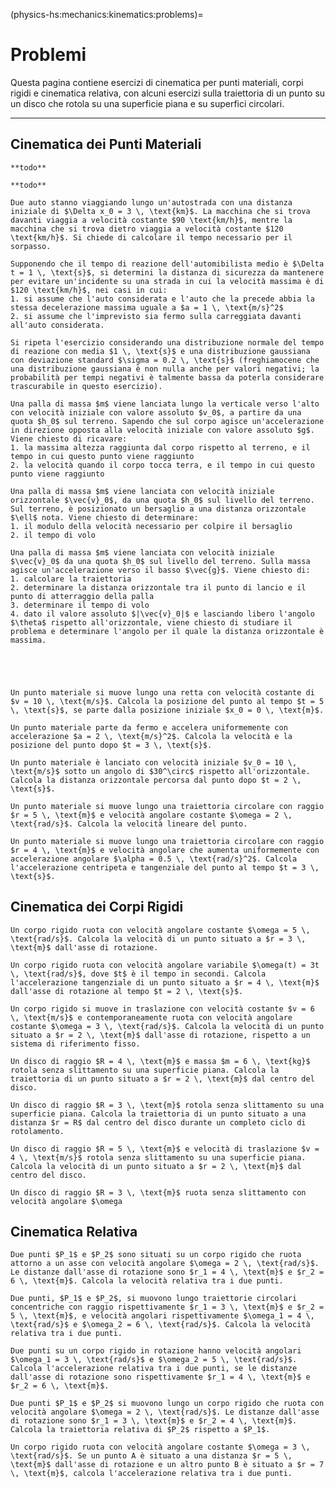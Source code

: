 <!--
````{only} html
```{article-info}
:author: basics
:date: "{sub-ref}`today`"
:read-time: "{sub-ref}`wordcount-minutes` min read"
```
````
-->

(physics-hs:mechanics:kinematics:problems)=
# Problemi

Questa pagina contiene esercizi di cinematica per punti materiali, corpi rigidi e cinematica relativa, con alcuni esercizi sulla traiettoria di un punto su un disco che rotola su una superficie piana e su superfici circolari.

---

## Cinematica dei Punti Materiali

```{exercise} Velocità media
**todo**
```
```{exercise} Velocità media vettore (su percorso chiuso)
**todo**
```
```{exercise}
Due auto stanno viaggiando lungo un'autostrada con una distanza iniziale di $\Delta x_0 = 3 \, \text{km}$. La macchina che si trova davanti viaggia a velocità costante $90 \text{km/h}$, mentre la macchina che si trova dietro viaggia a velocità costante $120 \text{km/h}$. Si chiede di calcolare il tempo necessario per il sorpasso.
```
```{exercise}
Supponendo che il tempo di reazione dell'automibilista medio è $\Delta t = 1 \, \text{s}$, si determini la distanza di sicurezza da mantenere per evitare un'incidente su una strada in cui la velocità massima è di $120 \text{km/h}$, nei casi in cui:
1. si assume che l'auto considerata e l'auto che la precede abbia la stessa decelerazione massima uguale a $a = 1 \, \text{m/s}^2$
2. si assume che l'imprevisto sia fermo sulla carreggiata davanti all'auto considerata.

```
```{exercise} 
Si ripeta l'esercizio considerando una distribuzione normale del tempo di reazione con media $1 \, \text{s}$ e una distribuzione gaussiana con deviazione standard $\sigma = 0.2 \, \text{s}$ (freghiamocene che una distribuzione gaussiana è non nulla anche per valori negativi; la probabilità per tempi negativi è talmente bassa da poterla considerare trascurabile in questo esercizio). 
```
```{exercise} 
Una palla di massa $m$ viene lanciata lungo la verticale verso l'alto con velocità iniziale con valore assoluto $v_0$, a partire da una quota $h_0$ sul terreno. Sapendo che sul corpo agisce un'accelerazione in direzione opposta alla velocità iniziale con valore assoluto $g$. Viene chiesto di ricavare:
1. la massima altezza raggiunta dal corpo rispetto al terreno, e il tempo in cui questo punto viene raggiunto
2. la velocità quando il corpo tocca terra, e il tempo in cui questo punto viene raggiunto
```
```{exercise}
Una palla di massa $m$ viene lanciata con velocità iniziale orizzontale $\vec{v}_0$, da una quota $h_0$ sul livello del terreno. Sul terreno, è posizionato un bersaglio a una distanza orizzontale $\ell$ nota. Viene chiesto di determinare:
1. il modulo della velocità necessario per colpire il bersaglio
2. il tempo di volo
```
```{exercise}
Una palla di massa $m$ viene lanciata con velocità iniziale $\vec{v}_0$ da una quota $h_0$ sul livello del terreno. Sulla massa agisce un'accelerazione verso il basso $\vec{g}$. Viene chiesto di:
1. calcolare la traiettoria
2. determinare la distanza orizzontale tra il punto di lancio e il punto di atterraggio della palla
3. determinare il tempo di volo
4. dato il valore assoluto $|\vec{v}_0|$ e lasciando libero l'angolo $\theta$ rispetto all'orizzontale, viene chiesto di studiare il problema e determinare l'angolo per il quale la distanza orizzontale è massima.
```
```{exercise} Moto circolare 1.
```
```{exercise} Moto circolare 2.
```
```{exercise} Moto circolare 3.
```
```{exercise} Forze centrali e coniche
```

```{exercise} Velocità di un Punto in Movimento Rettilineo Uniforme
Un punto materiale si muove lungo una retta con velocità costante di $v = 10 \, \text{m/s}$. Calcola la posizione del punto al tempo $t = 5 \, \text{s}$, se parte dalla posizione iniziale $x_0 = 0 \, \text{m}$.
```

```{exercise} Accelerazione di un Punto in Movimento Uniformemente Accelerato
Un punto materiale parte da fermo e accelera uniformemente con accelerazione $a = 2 \, \text{m/s}^2$. Calcola la velocità e la posizione del punto dopo $t = 3 \, \text{s}$.
```

```{exercise} Traiettoria di un Punto in Movimento Parabolico
Un punto materiale è lanciato con velocità iniziale $v_0 = 10 \, \text{m/s}$ sotto un angolo di $30^\circ$ rispetto all'orizzontale. Calcola la distanza orizzontale percorsa dal punto dopo $t = 2 \, \text{s}$.
```

```{exercise} Traiettoria di un Punto in Movimento Circolare Uniforme
Un punto materiale si muove lungo una traiettoria circolare con raggio $r = 5 \, \text{m}$ e velocità angolare costante $\omega = 2 \, \text{rad/s}$. Calcola la velocità lineare del punto.
```

```{exercise} Accelerazione di un Punto in Movimento Circolare Non Uniforme
Un punto materiale si muove lungo una traiettoria circolare con raggio $r = 4 \, \text{m}$ e velocità angolare che aumenta uniformemente con accelerazione angolare $\alpha = 0.5 \, \text{rad/s}^2$. Calcola l'accelerazione centripeta e tangenziale del punto al tempo $t = 3 \, \text{s}$.
```

## Cinematica dei Corpi Rigidi

```{exercise} Velocità di un Punto su un Corpo Rigido in Rotazione
Un corpo rigido ruota con velocità angolare costante $\omega = 5 \, \text{rad/s}$. Calcola la velocità di un punto situato a $r = 3 \, \text{m}$ dall'asse di rotazione.
```

```{exercise} Accelerazione di un Punto su un Corpo Rigido in Rotazione
Un corpo rigido ruota con velocità angolare variabile $\omega(t) = 3t \, \text{rad/s}$, dove $t$ è il tempo in secondi. Calcola l'accelerazione tangenziale di un punto situato a $r = 4 \, \text{m}$ dall'asse di rotazione al tempo $t = 2 \, \text{s}$.
```

```{exercise} Traiettoria di un Punto su un Corpo Rigido in Traslazione e Rotazione
Un corpo rigido si muove in traslazione con velocità costante $v = 6 \, \text{m/s}$ e contemporaneamente ruota con velocità angolare costante $\omega = 3 \, \text{rad/s}$. Calcola la velocità di un punto situato a $r = 2 \, \text{m}$ dall'asse di rotazione, rispetto a un sistema di riferimento fisso.
```

```{exercise} Traiettoria di un Punto su un Disco in Rotolamento
Un disco di raggio $R = 4 \, \text{m}$ e massa $m = 6 \, \text{kg}$ rotola senza slittamento su una superficie piana. Calcola la traiettoria di un punto situato a $r = 2 \, \text{m}$ dal centro del disco.
```

```{exercise} Traiettoria di un Punto su un Disco in Rotolamento Completo
Un disco di raggio $R = 3 \, \text{m}$ rotola senza slittamento su una superficie piana. Calcola la traiettoria di un punto situato a una distanza $r = R$ dal centro del disco durante un completo ciclo di rotolamento.
```

```{exercise} Velocità di un Punto su un Disco che Rotola
Un disco di raggio $R = 5 \, \text{m}$ e velocità di traslazione $v = 4 \, \text{m/s}$ rotola senza slittamento su una superficie piana. Calcola la velocità di un punto situato a $r = 2 \, \text{m}$ dal centro del disco.
```

```{exercise} Accelerazione di un Punto su un Disco in Rotolamento
Un disco di raggio $R = 3 \, \text{m}$ ruota senza slittamento con velocità angolare $\omega

```

## Cinematica Relativa

```{exercise} Velocità Relativa di Due Punti su un Corpo Rigido
Due punti $P_1$ e $P_2$ sono situati su un corpo rigido che ruota attorno a un asse con velocità angolare $\omega = 2 \, \text{rad/s}$. Le distanze dall'asse di rotazione sono $r_1 = 4 \, \text{m}$ e $r_2 = 6 \, \text{m}$. Calcola la velocità relativa tra i due punti.
```

```{exercise} Velocità Relativa di Due Punti in Movimento Circolare
Due punti, $P_1$ e $P_2$, si muovono lungo traiettorie circolari concentriche con raggio rispettivamente $r_1 = 3 \, \text{m}$ e $r_2 = 5 \, \text{m}$, e velocità angolari rispettivamente $\omega_1 = 4 \, \text{rad/s}$ e $\omega_2 = 6 \, \text{rad/s}$. Calcola la velocità relativa tra i due punti.
```

```{exercise} Accelerazione Relativa di Due Punti su un Corpo Rigido
Due punti su un corpo rigido in rotazione hanno velocità angolari $\omega_1 = 3 \, \text{rad/s}$ e $\omega_2 = 5 \, \text{rad/s}$. Calcola l'accelerazione relativa tra i due punti, se le distanze dall'asse di rotazione sono rispettivamente $r_1 = 4 \, \text{m}$ e $r_2 = 6 \, \text{m}$.
```

```{exercise} Traiettoria Relativa di Due Punti su un Corpo Rigido
Due punti $P_1$ e $P_2$ si muovono lungo un corpo rigido che ruota con velocità angolare $\omega = 2 \, \text{rad/s}$. Le distanze dall'asse di rotazione sono $r_1 = 3 \, \text{m}$ e $r_2 = 4 \, \text{m}$. Calcola la traiettoria relativa di $P_2$ rispetto a $P_1$.
```

```{exercise} Accelerazione Relativa
Un corpo rigido ruota con velocità angolare costante $\omega = 3 \, \text{rad/s}$. Se un punto A è situato a una distanza $r = 5 \, \text{m}$ dall'asse di rotazione e un altro punto B è situato a $r = 7 \, \text{m}$, calcola l'accelerazione relativa tra i due punti.
```



